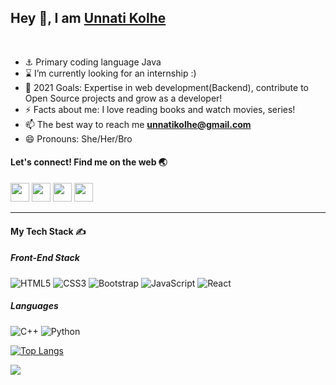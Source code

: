 ## Hey 👋, I am [Unnati Kolhe](https://unnatikolhe.hashnode.dev/)
<br>
<!--<img align="right" width="50%" src="">-->

- :anchor:	Primary coding language Java
- :hourglass:	 I’m currently looking for an internship :)
- 🥅 2021 Goals: Expertise in web development(Backend), contribute to Open Source projects and grow as a developer!
- ⚡ Facts about me: I love reading books and watch movies, series!
- 📫 The best way to reach me **unnatikolhe@gmail.com**
- 😄 Pronouns: She/Her/Bro

<!--- 🔭 I’m currently getting my grip on Competitive Coding-->
<!---- 📝 I share what I think on [Hashnode](https://unnatikolhe.hashnode.dev/)-->

#### Let's connect! Find me on the web :earth_asia:	</i></b>

[<img height="30" src="https://img.shields.io/badge/Hashnode-%230077B5.svg?&style=for-the-badge&logo=Hashnode&logoColor=white" />][Hashnode]
<a href="mailto:unnatikolhe@gmail.com" style="text-decoration:none"><img height="30" src = "https://img.shields.io/badge/gmail-c14438?&style=for-the-badge&logo=gmail&logoColor=white"></a>
[<img height="30" src="https://img.shields.io/badge/linkedin-blue.svg?&style=for-the-badge&logo=linkedin&logoColor=white" />][LinkedIn]
[<img height="30" src = "https://img.shields.io/badge/Facebook-036be4.svg?&style=for-the-badge&logo=facebook&logoColor=white">][Facebook]
<br />
<hr />

#### My Tech Stack ✍️

##### Front-End Stack
![HTML5](https://img.shields.io/badge/-HTML5-E34F26?style=flat-square&logo=html5&logoColor=white)
![CSS3](https://img.shields.io/badge/-CSS3-1572B6?style=flat-square&logo=css3)
![Bootstrap](https://img.shields.io/badge/-Bootstrap-563D7C?style=flat-square&logo=bootstrap)
![JavaScript](https://img.shields.io/badge/-JavaScript-yellow?style=flat-square&logo=javascript)
![React](https://img.shields.io/badge/-React-black?style=flat-square&logo=react)

##### Languages
![C++](https://img.shields.io/badge/-C/C++-00599C?style=flat-square&logo=C)
![Python](https://img.shields.io/badge/-Python-black?style=flat-square&logo=Python)


<!--[![Unnati's GitHub stats](https://github-readme-stats.vercel.app/api?username=unnatik&show_icons=true&theme=dracula)](https://github.com/anuraghazra/github-readme-stats)-->

[![Top Langs](https://github-readme-stats.vercel.app/api/top-langs/?username=unnatik&langs_count=4&layout=compact&theme=dracula)](https://github.com/anuraghazra/github-readme-stats)

![](https://komarev.com/ghpvc/?username=unnatik&color=79FFE1)  


[Hashnode]: https://unnatikolhe.hashnode.dev/
[gmail]: https://gmail.com
[LinkedIn]: https://www.linkedin.com/in/unnati-kolhe/
[Facebook]: https://www.facebook.com/unnati.kolhe/
